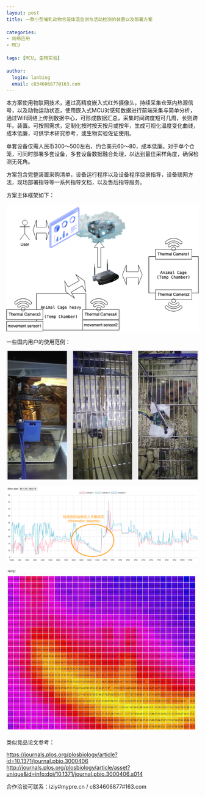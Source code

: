 ```yaml
---
layout: post
title: 一款小型哺乳动物仓笼体温监测与活动检测的装置以及部署方案

categories:
- 网络应用
- MCU

tags: [MCU, 生物实验]

author:
  login: lanbing
  email: c834606877@163.com
---
```



本方案使用物联网技术，通过高精度嵌入式红外摄像头，持续采集仓笼内热源信号，以及动物运动状态，使用嵌入式MCU对感知数据进行前端采集与简单分析，通过Wifi网络上传到数据中心，可形成数据汇总，采集时间跨度短可几周，长则跨年。装置。可按照需求，定制化按时按天按月或按年，生成可视化温度变化曲线，成本低廉，可供学术研究参考，或生物实验佐证使用。

单套设备仅需人民币300～500左右，约合美元60～80，成本低廉。对于单个仓笼，可同时部署多套设备，多套设备数据融合处理，以达到最佳采样角度，确保检测无死角。

方案包含完整装置采购清单，设备运行程序以及设备程序烧录指导，设备联网方法，现场部署指导等一系列指导文档，以及售后指导服务。

方案主体框架如下：

![system_flow](/post_res/2022-05-03-animal-exper-temp-chamber-test.assets/system_flow.png)



一些国内用户的使用范例：

![example_all](/post_res/2022-05-03-animal-exper-temp-chamber-test.assets/example_all.png)

![view_2](/post_res/2022-05-03-animal-exper-temp-chamber-test.assets/view_2.png)

![example_view](/post_res/2022-05-03-animal-exper-temp-chamber-test.assets/example_view.jpg)

类似竞品论文参考：

https://journals.plos.org/plosbiology/article?id=10.1371/journal.pbio.3000406
http://journals.plos.org/plosbiology/article/asset?unique&id=info:doi/10.1371/journal.pbio.3000406.s014



合作洽谈可联系：iziy#mypre.cn / c834606877#163.com